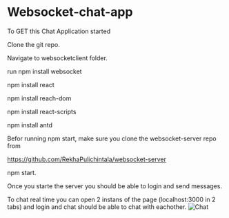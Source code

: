 # Websocket-chat-app

To GET this Chat Application started

Clone the git repo.

Navigate to websocketclient folder.

run npm install websocket

npm install react

npm install reach-dom

npm install react-scripts

npm install antd

Befor running npm start, make sure you clone the websocket-server repo from 

https://github.com/RekhaPulichintala/websocket-server

npm start.

Once you  starte the server you should be able to login and send messages.

To chat real time you can open 2 instans of the page (localhost:3000 in 2 tabs) and login and chat should be able to chat with eachother.
![Chat](https://user-images.githubusercontent.com/27011989/111089379-65432b00-850a-11eb-9f24-7fd6c6b17fe0.PNG)
